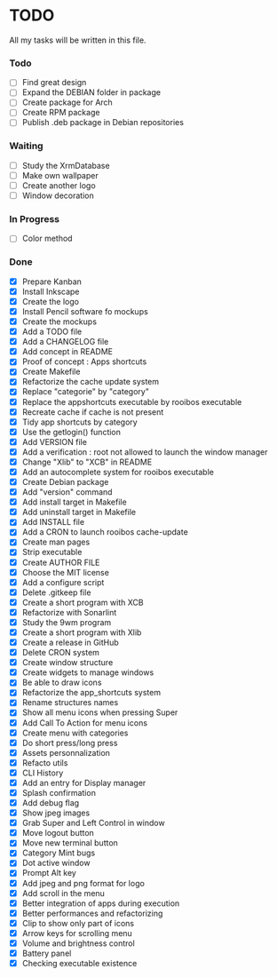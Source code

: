 # TODO
All my tasks will be written in this file.

### Todo
-   [ ] Find great design
-   [ ] Expand the DEBIAN folder in package
-   [ ] Create package for Arch
-   [ ] Create RPM package
-   [ ] Publish .deb package in Debian repositories

### Waiting
-   [ ] Study the XrmDatabase
-   [ ] Make own wallpaper
-   [ ] Create another logo
-   [ ] Window decoration

### In Progress
-   [ ] Color method

### Done
-   [X] Prepare Kanban
-   [X] Install Inkscape
-   [X] Create the logo
-   [X] Install Pencil software fo mockups
-   [X] Create the mockups
-   [X] Add a TODO file
-   [X] Add a CHANGELOG file
-   [X] Add concept in README
-   [X] Proof of concept : Apps shortcuts
-   [X] Create Makefile
-   [X] Refactorize the cache update system
-   [X] Replace "categorie" by "category"
-   [X] Replace the appshortcuts executable by rooibos executable
-   [X] Recreate cache if cache is not present
-   [X] Tidy app shortcuts by category
-   [X] Use the getlogin() function
-   [X] Add VERSION file
-   [X] Add a verification : root not allowed to launch the window manager
-   [X] Change "Xlib" to "XCB" in README
-   [X] Add an autocomplete system for rooibos executable
-   [X] Create Debian package
-   [X] Add "version" command
-   [X] Add install target in Makefile
-   [X] Add uninstall target in Makefile
-   [X] Add INSTALL file
-   [X] Add a CRON to launch rooibos cache-update
-   [X] Create man pages
-   [X] Strip executable
-   [X] Create AUTHOR FILE
-   [X] Choose the MIT license
-   [X] Add a configure script
-   [X] Delete .gitkeep file
-   [X] Create a short program with XCB
-   [X] Refactorize with Sonarlint
-   [X] Study the 9wm program
-   [X] Create a short program with Xlib
-   [X] Create a release in GitHub
-   [X] Delete CRON system
-   [X] Create window structure
-   [X] Create widgets to manage windows
-   [X] Be able to draw icons
-   [X] Refactorize the app_shortcuts system
-   [X] Rename structures names
-   [X] Show all menu icons when pressing Super
-   [X] Add Call To Action for menu icons
-   [X] Create menu with categories
-   [X] Do short press/long press
-   [X] Assets personnalization
-   [X] Refacto utils
-   [X] CLI History
-   [X] Add an entry for Display manager
-   [X] Splash confirmation
-   [X] Add debug flag
-   [X] Show jpeg images
-   [X] Grab Super and Left Control in window
-   [X] Move logout button
-   [X] Move new terminal button
-   [X] Category Mint bugs
-   [X] Dot active window
-   [X] Prompt Alt key
-   [X] Add jpeg and png format for logo
-   [X] Add scroll in the menu
-   [X] Better integration of apps during execution
-   [X] Better performances and refactorizing
-   [X] Clip to show only part of icons
-   [X] Arrow keys for scrolling menu
-   [X] Volume and brightness control
-   [X] Battery panel
-   [X] Checking executable existence
